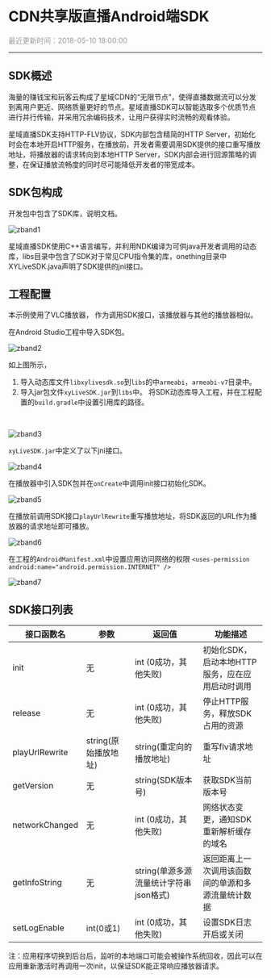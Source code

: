 # **CDN共享版直播Android端SDK**

<font color="#999999">最近更新时间：2018-05-10 18:00:00</font>

<hr class="page-header-hr"/>

## **SDK概述**

海量的赚钱宝和玩客云构成了星域CDN的“无限节点”，使得直播数据流可以分发到离用户更近、网络质量更好的节点。星域直播SDK可以智能选取多个优质节点进行并行传输，并采用冗余编码技术，让用户获得实时流畅的观看体验。

星域直播SDK支持HTTP-FLV协议，SDK内部包含精简的HTTP Server，初始化时会在本地开启HTTP服务，在播放前，开发者需要调用SDK提供的接口重写播放地址，将播放器的请求转向到本地HTTP Server，SDK内部会进行回源策略的调整，在保证播放流畅度的同时尽可能降低开发者的带宽成本。

## **SDK包构成**

开发包中包含了SDK库，说明文档。
<br>

![zband1](/themes/daux/img/3/zb-and-1.png)

星域直播SDK使用C++语言编写，并利用NDK编译为可供java开发者调用的动态库，libs目录中包含了SDK对于常见CPU指令集的库，onething目录中XYLiveSDK.java声明了SDK提供的jni接口。

## 工程配置

本示例使用了VLC播放器， 作为调用SDK接口，该播放器与其他的播放器相似。
<br>

在Android Studio工程中导入SDK包。
<br>

![zband2](/themes/daux/img/3/zb-and-2.png)

如上图所示，
1. 导入动态库文件`libxylivesdk.so`到`libs`的中`armeabi`，`armeabi-v7`目录中。
2. 导入jar包文件`xyLiveSDK.jar`到`libs`中。
将SDK动态库导入工程，并在工程配置的`build.gradle`中设置引用库的路径。
<br>

![zband3](/themes/daux/img/3/zb-and-3.png)

`xyLiveSDK.jar`中定义了以下jni接口。
<br>

![zband4](/themes/daux/img/3/zb-and-4.png)

在播放器中引入SDK包并在`onCreate`中调用init接口初始化SDK。
<br>

![zband5](/themes/daux/img/3/zb-and-5.png)

在播放前调用SDK接口`playUrlRewrite`重写播放地址，将SDK返回的URL作为播放器的请求地址即可播放。
<br>

![zband6](/themes/daux/img/3/zb-and-6.png)

在工程的`AndroidManifest.xml`中设置应用访问网络的权限
``<uses-permission android:name="android.permission.INTERNET" />
``
<br>

![zband7](/themes/daux/img/3/zb-and-7.png)

## SDK接口列表

|接口函数名|参数|返回值|功能描述|
|--|--|--|--|
|init|无|int (0成功，其他失败)|初始化SDK，启动本地HTTP服务，应在应用启动时调用|
|release|无|int (0成功，其他失败)|停止HTTP服务，释放SDK占用的资源|
|playUrlRewrite|string(原始播放地址)|string(重定向的播放地址)|重写flv请求地址|
|getVersion|无|string(SDK版本号)|获取SDK当前版本号|
|networkChanged|无|int (0成功，其他失败)|网络状态变更，通知SDK重新解析缓存的域名|
|getInfoString|无|string(单源多源流量统计字符串json格式)|返回距离上一次调用该函数间的单源和多源流量统计数据|
|setLogEnable|int(0或1)|int (0成功，其他失败)|设置SDK日志开启或关闭|

注：应用程序切换到后台后，监听的本地端口可能会被操作系统回收，因此可以在应用重新激活时再调用一次init，以保证SDK能正常响应播放器请求。


